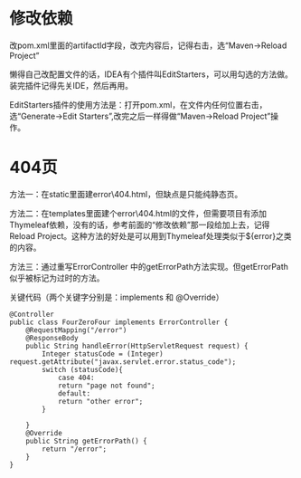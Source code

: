 # 修改依赖

改pom.xml里面的artifactId字段，改完内容后，记得右击，选“Maven->Reload Project”

懒得自己改配置文件的话，IDEA有个插件叫EditStarters，可以用勾选的方法做。装完插件记得先关IDE，然后再用。

EditStarters插件的使用方法是：打开pom.xml，在文件内任何位置右击，选“Generate->Edit Starters”,改完之后一样得做“Maven->Reload Project”操作。




# 404页

方法一：在static里面建error\404.html，但缺点是只能纯静态页。

方法二：在templates里面建个error\404.html的文件，但需要项目有添加Thymeleaf依赖，没有的话，参考前面的“修改依赖”那一段给加上去，记得Reload Project。这种方法的好处是可以用到Thymeleaf处理类似于${error}之类的内容。

方法三：通过重写ErrorController 中的getErrorPath方法实现。但getErrorPath似乎被标记为过时的方法。

关键代码（两个关键字分别是：implements 和 @Override）

```
@Controller
public class FourZeroFour implements ErrorController {
    @RequestMapping("/error")
    @ResponseBody
    public String handleError(HttpServletRequest request) {
        Integer statusCode = (Integer) request.getAttribute("javax.servlet.error.status_code");
        switch (statusCode){
            case 404:
            return "page not found";
            default:
            return "other error";
        }

    }
    @Override
    public String getErrorPath() {
        return "/error";
    }
}
```

